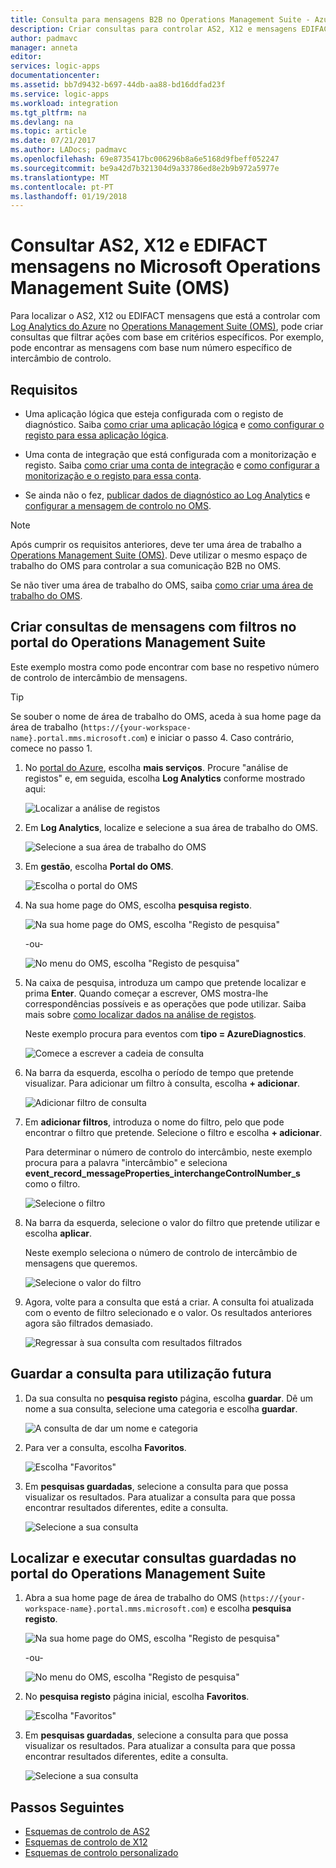 ```yaml
---
title: Consulta para mensagens B2B no Operations Management Suite - Azure Logic Apps | Microsoft Docs
description: Criar consultas para controlar AS2, X12 e mensagens EDIFACT no Operations Management Suite
author: padmavc
manager: anneta
editor: 
services: logic-apps
documentationcenter: 
ms.assetid: bb7d9432-b697-44db-aa88-bd16ddfad23f
ms.service: logic-apps
ms.workload: integration
ms.tgt_pltfrm: na
ms.devlang: na
ms.topic: article
ms.date: 07/21/2017
ms.author: LADocs; padmavc
ms.openlocfilehash: 69e8735417bc006296b8a6e5168d9fbeff052247
ms.sourcegitcommit: be9a42d7b321304d9a33786ed8e2b9b972a5977e
ms.translationtype: MT
ms.contentlocale: pt-PT
ms.lasthandoff: 01/19/2018
---
```

# <a name="query-for-as2-x12-and-edifact-messages-in-the-microsoft-operations-management-suite-oms"></a>Consultar AS2, X12 e EDIFACT mensagens no Microsoft Operations Management Suite (OMS)

Para localizar o AS2, X12 ou EDIFACT mensagens que está a controlar com [Log Analytics do Azure](../log-analytics/log-analytics-overview.md) no [Operations Management Suite (OMS)](../operations-management-suite/operations-management-suite-overview.md), pode criar consultas que filtrar ações com base em critérios específicos. Por exemplo, pode encontrar as mensagens com base num número específico de intercâmbio de controlo.

## <a name="requirements"></a>Requisitos

* Uma aplicação lógica que esteja configurada com o registo de diagnóstico. Saiba [como criar uma aplicação lógica](../logic-apps/quickstart-create-first-logic-app-workflow.md) e [como configurar o registo para essa aplicação lógica](../logic-apps/logic-apps-monitor-your-logic-apps.md#azure-diagnostics).

* Uma conta de integração que está configurada com a monitorização e registo. Saiba [como criar uma conta de integração](../logic-apps/logic-apps-enterprise-integration-create-integration-account.md) e [como configurar a monitorização e o registo para essa conta](../logic-apps/logic-apps-monitor-b2b-message.md).

* Se ainda não o fez, [publicar dados de diagnóstico ao Log Analytics](../logic-apps/logic-apps-track-b2b-messages-omsportal.md) e [configurar a mensagem de controlo no OMS](../logic-apps/logic-apps-track-b2b-messages-omsportal.md).

> [!NOTE]
> Após cumprir os requisitos anteriores, deve ter uma área de trabalho a [Operations Management Suite (OMS)](../operations-management-suite/operations-management-suite-overview.md). Deve utilizar o mesmo espaço de trabalho do OMS para controlar a sua comunicação B2B no OMS. 
>  
> Se não tiver uma área de trabalho do OMS, saiba [como criar uma área de trabalho do OMS](../log-analytics/log-analytics-get-started.md).

## <a name="create-message-queries-with-filters-in-the-operations-management-suite-portal"></a>Criar consultas de mensagens com filtros no portal do Operations Management Suite

Este exemplo mostra como pode encontrar com base no respetivo número de controlo de intercâmbio de mensagens.

> [!TIP] 
> Se souber o nome de área de trabalho do OMS, aceda à sua home page da área de trabalho (`https://{your-workspace-name}.portal.mms.microsoft.com`) e iniciar o passo 4. Caso contrário, comece no passo 1.

1. No [portal do Azure](https://portal.azure.com), escolha **mais serviços**. Procure "análise de registos" e, em seguida, escolha **Log Analytics** conforme mostrado aqui:

   ![Localizar a análise de registos](media/logic-apps-track-b2b-messages-omsportal-query-filter-control-number/browseloganalytics.png)

2. Em **Log Analytics**, localize e selecione a sua área de trabalho do OMS.

   ![Selecione a sua área de trabalho do OMS](media/logic-apps-track-b2b-messages-omsportal-query-filter-control-number/selectla.png)

3. Em **gestão**, escolha **Portal do OMS**.

   ![Escolha o portal do OMS](media/logic-apps-track-b2b-messages-omsportal-query-filter-control-number/omsportalpage.png)

4. Na sua home page do OMS, escolha **pesquisa registo**.

   ![Na sua home page do OMS, escolha "Registo de pesquisa"](media/logic-apps-track-b2b-messages-omsportal-query-filter-control-number/logsearch.png)

   -ou-

   ![No menu do OMS, escolha "Registo de pesquisa"](media/logic-apps-track-b2b-messages-omsportal-query-filter-control-number/logsearch-2.png)

5. Na caixa de pesquisa, introduza um campo que pretende localizar e prima **Enter**. Quando começar a escrever, OMS mostra-lhe correspondências possíveis e as operações que pode utilizar. Saiba mais sobre [como localizar dados na análise de registos](../log-analytics/log-analytics-log-searches.md).

   Neste exemplo procura para eventos com **tipo = AzureDiagnostics**.

   ![Comece a escrever a cadeia de consulta](media/logic-apps-track-b2b-messages-omsportal-query-filter-control-number/oms-start-query.png)

6. Na barra da esquerda, escolha o período de tempo que pretende visualizar. Para adicionar um filtro à consulta, escolha **+ adicionar**.

   ![Adicionar filtro de consulta](media/logic-apps-track-b2b-messages-omsportal-query-filter-control-number/query1.png)

7. Em **adicionar filtros**, introduza o nome do filtro, pelo que pode encontrar o filtro que pretende. Selecione o filtro e escolha **+ adicionar**.

   Para determinar o número de controlo do intercâmbio, neste exemplo procura para a palavra "intercâmbio" e seleciona **event_record_messageProperties_interchangeControlNumber_s** como o filtro.

   ![Selecione o filtro](media/logic-apps-track-b2b-messages-omsportal-query-filter-control-number/oms-query-add-filter.png)

9. Na barra da esquerda, selecione o valor do filtro que pretende utilizar e escolha **aplicar**.

   Neste exemplo seleciona o número de controlo de intercâmbio de mensagens que queremos.

   ![Selecione o valor do filtro](media/logic-apps-track-b2b-messages-omsportal-query-filter-control-number/oms-query-select-filter-value.png)

10. Agora, volte para a consulta que está a criar. A consulta foi atualizada com o evento de filtro selecionado e o valor. Os resultados anteriores agora são filtrados demasiado.

    ![Regressar à sua consulta com resultados filtrados](media/logic-apps-track-b2b-messages-omsportal-query-filter-control-number/oms-query-filtered-results.png)

<a name="save-oms-query"></a>

## <a name="save-your-query-for-future-use"></a>Guardar a consulta para utilização futura

1. Da sua consulta no **pesquisa registo** página, escolha **guardar**. Dê um nome a sua consulta, selecione uma categoria e escolha **guardar**.

   ![A consulta de dar um nome e categoria](media/logic-apps-track-b2b-messages-omsportal-query-filter-control-number/oms-query-save.png)

2. Para ver a consulta, escolha **Favoritos**.

   ![Escolha "Favoritos"](media/logic-apps-track-b2b-messages-omsportal-query-filter-control-number/oms-query-favorites.png)

3. Em **pesquisas guardadas**, selecione a consulta para que possa visualizar os resultados. Para atualizar a consulta para que possa encontrar resultados diferentes, edite a consulta.

   ![Selecione a sua consulta](media/logic-apps-track-b2b-messages-omsportal-query-filter-control-number/oms-log-search-find-favorites.png)

## <a name="find-and-run-saved-queries-in-the-operations-management-suite-portal"></a>Localizar e executar consultas guardadas no portal do Operations Management Suite

1. Abra a sua home page de área de trabalho do OMS (`https://{your-workspace-name}.portal.mms.microsoft.com`) e escolha **pesquisa registo**.

   ![Na sua home page do OMS, escolha "Registo de pesquisa"](media/logic-apps-track-b2b-messages-omsportal-query-filter-control-number/logsearch.png)

   -ou-

   ![No menu do OMS, escolha "Registo de pesquisa"](media/logic-apps-track-b2b-messages-omsportal-query-filter-control-number/logsearch-2.png)

2. No **pesquisa registo** página inicial, escolha **Favoritos**.

   ![Escolha "Favoritos"](media/logic-apps-track-b2b-messages-omsportal-query-filter-control-number/oms-log-search-favorites.png)

3. Em **pesquisas guardadas**, selecione a consulta para que possa visualizar os resultados. Para atualizar a consulta para que possa encontrar resultados diferentes, edite a consulta.

   ![Selecione a sua consulta](media/logic-apps-track-b2b-messages-omsportal-query-filter-control-number/oms-log-search-find-favorites.png)

## <a name="next-steps"></a>Passos Seguintes

* [Esquemas de controlo de AS2](../logic-apps/logic-apps-track-integration-account-as2-tracking-schemas.md)
* [Esquemas de controlo de X12](../logic-apps/logic-apps-track-integration-account-x12-tracking-schema.md)
* [Esquemas de controlo personalizado](../logic-apps/logic-apps-track-integration-account-custom-tracking-schema.md)